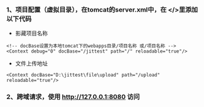 ### 1、项目配置（虚拟目录），在tomcat的server.xml中，在 <Host></>里添加以下代码

* 影藏项目名称

```
<!-- docBase设置为本地tomcat下的webapps目录/项目名称 或/项目名称 -->
<Context debug="0" docBase="/jittest" path="/" reloadable="true"/>
```

* 文件上传地址

```
<Context docBase="D:\jittest\file\upload" path="/upload" reloadable="true"/>
```



### 2、跨域请求，使用 http://127.0.0.1:8080 访问

